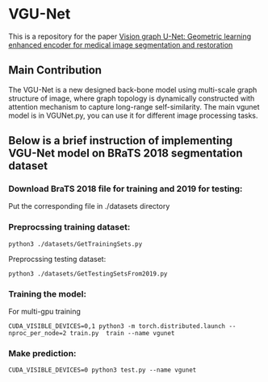 # VGU-Net
This is a repository for the paper [Vision graph U-Net: Geometric learning enhanced encoder for medical image segmentation and restoration](https://www.aimsciences.org/article/doi/10.3934/ipi.2023049)
## Main Contribution
The VGU-Net is a new designed back-bone model using multi-scale graph structure of image, where graph topology is dynamically constructed with attention mechanism to capture long-range self-similarity. The main vgunet model is in VGUNet.py, you can use it for different image processing tasks.

## Below is a brief instruction of implementing VGU-Net model on BRaTS 2018 segmentation dataset

### Download BraTS 2018 file for training and 2019 for testing:

Put the corresponding file in ./datasets directory


### Preprocssing training dataset:

```
python3 ./datasets/GetTrainingSets.py
```
Preprocssing testing dataset:

```
python3 ./datasets/GetTestingSetsFrom2019.py
```
### Training the model:

For multi-gpu training
```
CUDA_VISIBLE_DEVICES=0,1 python3 -m torch.distributed.launch --nproc_per_node=2 train.py  train --name vgunet
```

### Make prediction:
```
CUDA_VISIBLE_DEVICES=0 python3 test.py --name vgunet
```
